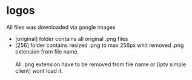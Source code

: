 # logos
All files was downloaded via google images
<be />
* [original] folder contains all original .png files
* [256] folder contains resized .png to max 256px whit removed .png extension from file name.
<br /><br />
All .png extension have to be removed from file name or [iptv simple client] wont load it.
